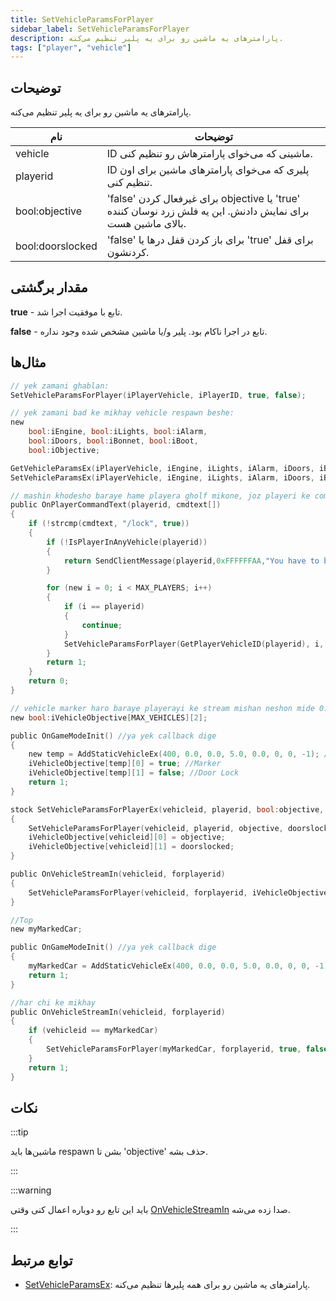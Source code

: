 ```yaml
---
title: SetVehicleParamsForPlayer
sidebar_label: SetVehicleParamsForPlayer
description: پارامترهای یه ماشین رو برای یه پلیر تنظیم می‌کنه.
tags: ["player", "vehicle"]
---
```


## توضیحات

پارامترهای یه ماشین رو برای یه پلیر تنظیم می‌کنه.

| نام              | توضیحات                                                                                              |
| ---------------- | -------------------------------------------------------------------------------------------------------- |
| vehicle          | ID ماشینی که می‌خوای پارامترهاش رو تنظیم کنی.                                                          |
| playerid         | ID پلیری که می‌خوای پارامترهای ماشین برای اون تنظیم کنی.                                                |
| bool:objective   | 'false' برای غیرفعال کردن objective یا 'true' برای نمایش دادنش. این یه فلش زرد نوسان کننده بالای ماشین هست. |
| bool:doorslocked | 'false' برای باز کردن قفل درها یا 'true' برای قفل کردنشون.                                                      |

## مقدار برگشتی

**true** - تابع با موفقیت اجرا شد.

**false** - تابع در اجرا ناکام بود. پلیر و/یا ماشین مشخص شده وجود نداره.

## مثال‌ها

```c
// yek zamani ghablan:
SetVehicleParamsForPlayer(iPlayerVehicle, iPlayerID, true, false);

// yek zamani bad ke mikhay vehicle respawn beshe:
new
    bool:iEngine, bool:iLights, bool:iAlarm,
    bool:iDoors, bool:iBonnet, bool:iBoot,
    bool:iObjective;

GetVehicleParamsEx(iPlayerVehicle, iEngine, iLights, iAlarm, iDoors, iBonnet, iBoot, iObjective);
SetVehicleParamsEx(iPlayerVehicle, iEngine, iLights, iAlarm, iDoors, iBonnet, iBoot, false);

// mashin khodesho baraye hame playera gholf mikone, joz playeri ke command ro zade.
public OnPlayerCommandText(playerid, cmdtext[])
{
    if (!strcmp(cmdtext, "/lock", true))
    {
        if (!IsPlayerInAnyVehicle(playerid))
        {
            return SendClientMessage(playerid,0xFFFFFFAA,"You have to be inside a vehicle.");
        }

        for (new i = 0; i < MAX_PLAYERS; i++)
        {
            if (i == playerid)
            {
                continue;
            }
            SetVehicleParamsForPlayer(GetPlayerVehicleID(playerid), i, false, true);
        }
        return 1;
    }
    return 0;
}

// vehicle marker haro baraye playerayi ke stream mishan neshon mide 0.3a+
new bool:iVehicleObjective[MAX_VEHICLES][2];

public OnGameModeInit() //ya yek callback dige
{
    new temp = AddStaticVehicleEx(400, 0.0, 0.0, 5.0, 0.0, 0, 0, -1); //ID 1
    iVehicleObjective[temp][0] = true; //Marker
    iVehicleObjective[temp][1] = false; //Door Lock
    return 1;
}

stock SetVehicleParamsForPlayerEx(vehicleid, playerid, bool:objective, bool:doorslocked)
{
    SetVehicleParamsForPlayer(vehicleid, playerid, objective, doorslocked);
    iVehicleObjective[vehicleid][0] = objective;
    iVehicleObjective[vehicleid][1] = doorslocked;
}

public OnVehicleStreamIn(vehicleid, forplayerid)
{
    SetVehicleParamsForPlayer(vehicleid, forplayerid, iVehicleObjective[vehicleid][0], iVehicleObjective[vehicleid][1]);
}

//Top
new myMarkedCar;

public OnGameModeInit() //ya yek callback dige
{
    myMarkedCar = AddStaticVehicleEx(400, 0.0, 0.0, 5.0, 0.0, 0, 0, -1); // mesal: Black Landstalker nazdike Blueberry Acres
    return 1;
}

//har chi ke mikhay
public OnVehicleStreamIn(vehicleid, forplayerid)
{
    if (vehicleid == myMarkedCar)
    {
        SetVehicleParamsForPlayer(myMarkedCar, forplayerid, true, false); // marker faghat age vehicle baraye player stream bashe mituname morede bashe
    }
    return 1;
}
```

## نکات

:::tip

ماشین‌ها باید respawn بشن تا 'objective' حذف بشه.

:::

:::warning

باید این تابع رو دوباره اعمال کنی وقتی [OnVehicleStreamIn](../callbacks/OnVehicleStreamIn) صدا زده می‌شه.

:::

## توابع مرتبط

- [SetVehicleParamsEx](SetVehicleParamsEx): پارامترهای یه ماشین رو برای همه پلیرها تنظیم می‌کنه.